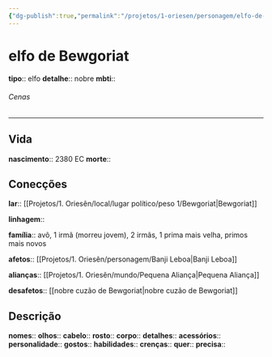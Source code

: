 ```yaml
---
{"dg-publish":true,"permalink":"/projetos/1-oriesen/personagem/elfo-de-bewgoriat/","dgHomeLink":true,"dgPassFrontmatter":false}
---
```



# elfo de Bewgoriat
**tipo**:: elfo
**detalhe**:: nobre
**mbti**:: 


###### Cenas



---
## Vida
**nascimento**:: 2380 EC
**morte**:: 


## Conecções
**lar**:: [[Projetos/1. Oriesên/local/lugar político/peso 1/Bewgoriat|Bewgoriat]]

**linhagem**:: 

**família**:: avô, 1 irmã (morreu jovem), 2 irmãs, 1 prima mais velha, primos mais novos

**afetos**:: [[Projetos/1. Oriesên/personagem/Banji Leboa|Banji Leboa]]

**alianças**:: [[Projetos/1. Oriesên/mundo/Pequena Aliança|Pequena Aliança]]

**desafetos**:: [[nobre cuzão de Bewgoriat|nobre cuzão de Bewgoriat]]


## Descrição
**nomes**:: 
**olhos**:: 
**cabelo**:: 
**rosto**:: 
**corpo**:: 
**detalhes**:: 
**acessórios**:: 
**personalidade**:: 
**gostos**:: 
**habilidades**:: 
**crenças**:: 
**quer**:: 
**precisa**:: 